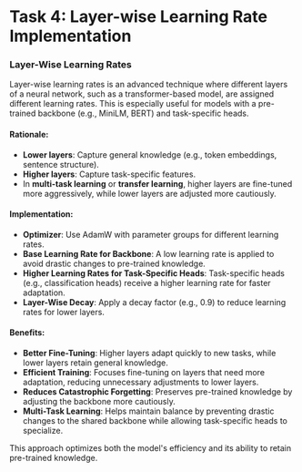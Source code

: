 # Task 4: Layer-wise Learning Rate Implementation
### Layer-Wise Learning Rates

Layer-wise learning rates is an advanced technique where different layers of a neural network, such as a transformer-based model, are assigned different learning rates. This is especially useful for models with a pre-trained backbone (e.g., MiniLM, BERT) and task-specific heads.

#### Rationale:
- **Lower layers**: Capture general knowledge (e.g., token embeddings, sentence structure).
- **Higher layers**: Capture task-specific features.
- In **multi-task learning** or **transfer learning**, higher layers are fine-tuned more aggressively, while lower layers are adjusted more cautiously.

#### Implementation:
- **Optimizer**: Use AdamW with parameter groups for different learning rates.
- **Base Learning Rate for Backbone**: A low learning rate is applied to avoid drastic changes to pre-trained knowledge.
- **Higher Learning Rates for Task-Specific Heads**: Task-specific heads (e.g., classification heads) receive a higher learning rate for faster adaptation.
- **Layer-Wise Decay**: Apply a decay factor (e.g., 0.9) to reduce learning rates for lower layers.

#### Benefits:
- **Better Fine-Tuning**: Higher layers adapt quickly to new tasks, while lower layers retain general knowledge.
- **Efficient Training**: Focuses fine-tuning on layers that need more adaptation, reducing unnecessary adjustments to lower layers.
- **Reduces Catastrophic Forgetting**: Preserves pre-trained knowledge by adjusting the backbone more cautiously.
- **Multi-Task Learning**: Helps maintain balance by preventing drastic changes to the shared backbone while allowing task-specific heads to specialize.

This approach optimizes both the model's efficiency and its ability to retain pre-trained knowledge.